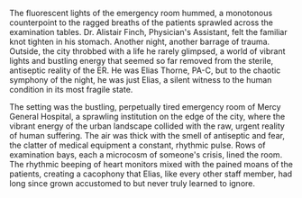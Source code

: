 The fluorescent lights of the emergency room hummed, a monotonous counterpoint to the ragged breaths of the patients sprawled across the examination tables.  Dr. Alistair Finch, Physician's Assistant, felt the familiar knot tighten in his stomach.  Another night, another barrage of trauma.  Outside, the city throbbed with a life he rarely glimpsed, a world of vibrant lights and bustling energy that seemed so far removed from the sterile, antiseptic reality of the ER.  He was Elias Thorne, PA-C, but to the chaotic symphony of the night, he was just Elias, a silent witness to the human condition in its most fragile state.

The setting was the bustling, perpetually tired emergency room of Mercy General Hospital, a sprawling institution on the edge of the city, where the vibrant energy of the urban landscape collided with the raw, urgent reality of human suffering.  The air was thick with the smell of antiseptic and fear, the clatter of medical equipment a constant, rhythmic pulse.  Rows of examination bays, each a microcosm of someone's crisis, lined the room.  The rhythmic beeping of heart monitors mixed with the pained moans of the patients, creating a cacophony that Elias, like every other staff member, had long since grown accustomed to but never truly learned to ignore.
